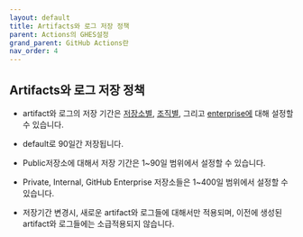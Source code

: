 ```yaml
---
layout: default
title: Artifacts와 로그 저장 정책
parent: Actions의 GHES설정
grand_parent: GitHub Actions란
nav_order: 4
---
```



## Artifacts와 로그 저장 정책
    
   - artifact와 로그의 저장 기간은 [저장소별](https://docs.github.com/en/enterprise-server@latest/github/administering-a-repository/configuring-the-retention-period-for-github-actions-artifacts-and-logs-in-your-repository), [조직별](https://docs.github.com/en/enterprise-server@latest/organizations/managing-organization-settings/configuring-the-retention-period-for-github-actions-artifacts-and-logs-in-your-organization), 그리고 [enterprise에](https://docs.github.com/en/enterprise-server@latest/github/setting-up-and-managing-your-enterprise/configuring-the-retention-period-for-github-actions-artifacts-and-logs-in-your-enterprise-account) 대해 설정할 수 있습니다. 
    
   - default로 90일간 저장됩니다. 
  
   - Public저장소에 대해서 저장 기간은 1~90일 범위에서 설정할 수 있습니다. 
  
   - Private, Internal, GitHub Enterprise 저장소들은 1~400일 범위에서 설정할 수 있습니다.
  
   - 저장기간 변경시, 새로운 artifact와 로그들에 대해서만 적용되며, 이전에 생성된 artifact와 로그들에는 소급적용되지 않습니다. 